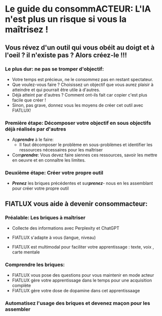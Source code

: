 # Le guide du consommACTEUR: L'IA n'est plus un risque si vous la maîtrisez ! 

## Vous révez d'un outil qui vous obéit au doigt et à l'oeil ? il n'existe pas ? Alors créez-le !!!

### Le plus dur: ne pas se tromper d'objectif:
- Votre temps est précieux, ne le consommez pas en restant spectateur.
- Que voulez-vous faire ? Choisissez un objectif que vous aurez plaisir à atteindre et qui pourrait être utile à d'autres.
- Déjà atteint par d'autres ? Comment ont-ils fait car copier c'est plus facile que créer ! 
- Sinon, pas grave, donnez vous les moyens de créer cet outil avec FIATLUX!

### Première étape: Décomposer votre objectif en sous objectifs déjà réalisés par d'autres

- Ap***prendre*** à le faire:
   - Il faut décomposer le problème en sous-problèmes  et identifier les ressources nécessaires pour les maîtriser     
- Com***prendre***: Vous devez faire siennes ces ressources, savoir les mettre en oeuvre et en connaître les limites.

### Deuxième étape: Créer votre propre outil

- ***Prenez*** les briques précédentes et sur***prenez***- nous en les assemblant pour créer votre propre outil

## FIATLUX vous aide à devenir consommacteur: 

### Préalable: Les briques à maîtriser 
- Collecte des informations avec Perplexity et ChatGPT

- FIATLUX s'adapte à vous (langue, niveau)
- FIATLUX est multimodal pour faciliter votre apprentissage : texte, voix , carte mentale

   
### Comprendre les briques:
- FIATLUX vous pose des questions pour vous maintenir en mode acteur
- FIATLUX gère votre apprentissage dans le temps pour une acquisition complète
- FIATLUX gère votre dose de dopamine dans cet apprentissaage

### Automatisez l'usage des briques et devenez maçon pour les assembler
